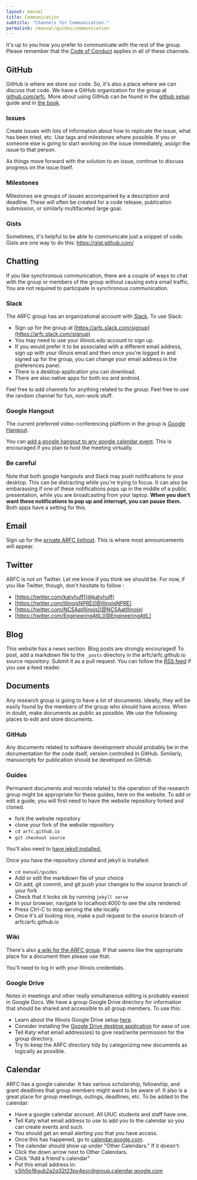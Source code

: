 ```yaml
---
layout: manual
title: Communication
subtitle: "Channels for Communication."
permalink: /manual/guides/communication
---
```


It's up to you how you prefer to communicate with the rest of the group. 
Please remember that the [Code of Conduct](/manual/coc) applies in all of these 
channels.

## GitHub 

GitHub is where we store our code. So, it's also a place where we can discuss 
that code. We have a GitHub organization for the group at 
[github.com/arfc](https:github.com/arfc). More about using GitHub can be found 
in the [github setup](/manual/github) guide and in [the book](http://physics.codes).

### Issues

Create issues with lots of information about how to replicate the issue, what 
has been tried, etc. Use tags and milestones where possible. If you or someone 
else is going to start working on the issue immediately, assign the issue to that 
person.

As things move forward with the solution to an issue, continue to discuss 
progress on the issue itself. 

### Milestones

Milestones are groups of issues accompanied by a description and deadline. 
These will often be created for a code release, publication submission, or 
similarly multifaceted large goal.

### Gists

Sometimes, it's helpful to be able to communicate just a snippet of code. Gists 
are one way to do this: https://gist.github.com/ 

## Chatting

If you like synchronous communication, there are a couple of ways to chat with 
the group or members of the group without causing extra email traffic. You are 
not required to participate in synchronous communication.

### Slack

The ARFC group has an organizational account with [Slack](slack.com). To use 
Slack:

- Sign up for the group at [https://arfc.slack.com/signup](https://arfc.slack.com/signup) 
- You may need to use your illinois.edu account to sign up. 
- If you would prefer it to be associated with a different email address, sign 
  up with your illinois email and then once you're logged in and signed up for 
  the group, you can change your email address in the preferences panel.  
- There is a desktop application you can download.
- There are also native apps for both ios and android.

Feel free to add channels for anything related to the group. Feel free to use 
the random channel for fun, non-work stuff. 

### Google Hangout

The current preferred video-conferencing platform in the group is [Google 
Hangout](https://hangouts.google.com/). 

You can [add a google hangout to any google calendar 
event](https://support.google.com/a/answer/4362302?hl=en). This is encouraged 
if you plan to host the meeting virtually.

### Be careful

Note that both google hangouts and Slack may push notifications to your 
desktop. This can be distracting while you're trying to focus. It can also be 
embarassing if one of these notifications pops up in the middle of a public 
presentation, while you are broadcasting from your laptop. **When you don't 
want these notifications to pop up and interrupt, you can pause them.** Both 
apps have a setting for this.


## Email

Sign up for the [private ARFC 
listhost](https://groups.google.com/forum/#!forum/arfc). This is where most 
announcements will appear.

## Twitter

ARFC is not on Twitter. Let me know if you think we should be.
For now, if you like Twitter, though, don't hesitate to follow :

- [https://twitter.com/katyhuff](@katyhuff)
- [https://twitter.com/illinoisNPRE](@illinoisNPRE)
- [https://twitter.com/NCSAatIllinois](@NCSAatIllinois)
- [https://twitter.com/EngineeringAtIL](@EngineeringAtIL)

## Blog

This website has a news section. Blog posts are strongly encouraged!  To post, 
add a markdown file to the `_posts` directory in the arfc/arfc.github.io source 
repository. Submit it as a pull request. You can follow the [RSS 
feed](https://arfc.github.io/feed.xml) if you use a feed reader. 

## Documents

Any research group is going to have a lot of documents. Ideally, they will be 
easily found by the members of the group who should have access. When in doubt, 
make documents as public as possible. We use the following places to edit and 
store documents.

### GitHub

Any documents related to software development should probably be in the 
documentation for the code itself, version controlled in GitHub. Similarly, 
manuscripts for publication should be developed on GitHub. 

### Guides

Permanent documents and records related to the operation of the research group 
might be appropriate for these guides, here on the website. To add or edit a 
guide, you will first need to have the website repository forked and cloned.

- fork the website repository
- clone your fork of the website repository
- `cd arfc.github.io`
- `git checkout source`

You'll also need to [have jekyll installed.](https://jekyllrb.com/docs/installation/) 


Once you have the repository cloned and jekyll is installed:

- `cd manual/guides`
- Add or edit the markdown file of your choice
- Git add, git commit, and git push your changes to the source branch of your 
  fork
- Check that it looks ok by running `jekyll serve`
- In your browser, navigate to localhost:4000 to see the site rendered.
- Press Ctrl-C to stop serving the site locally
- Once it's all looking nice, make a pull request to the source branch of arfc/arfc.github.io

### Wiki

There's also [a wiki for the ARFC 
group](https://wiki.cites.illinois.edu/wiki/display/ARFC/). If that seems like 
the appropriate place for a document then please use that.

You'll need to log in with your Illinois credentials. 

### Google Drive

Notes in meetings and other really simultaneous editing is probably easiest in 
Google Docs. We have a group Google Drive directory for information that should be 
shared and accessible to all group members. To use this: 

- Learn about the Illinois Google Drive setup [here](https://answers.uillinois.edu/illinois/55050).
- Consider installing the [Google Drive desktop application](https://www.google.com/drive/download/) for ease of use. 
- Tell Katy what email address(es) to give read/write permission for the group 
  directory.
- Try to keep the ARFC directory tidy by categorizing new documents as logically as 
  possible.


## Calendar 

ARFC has a google calendar. It has various scholarship, fellowship, and grant 
deadlines that group members might want to be aware of. It also is a great 
place for group meetings, outings, deadlines, etc. To be added to the calendar:

- Have a google calendar account. All UIUC students and staff have one.
- Tell Katy what email address to use to add you to the calendar so you can create events and such.
- You should get an email alerting you that you have access.
- Once this has happened, go to [calendar.google.com](https://calendar.google.com). 
- The calendar should show up under "Other Calendars." If it doesn't:
- Click the down arrow next to Other Calendars. 
- Click "Add a friend's calendar"
- Put this email address in: v3ih5p16gub2a2q32t23pv4esc@group.calendar.google.com
